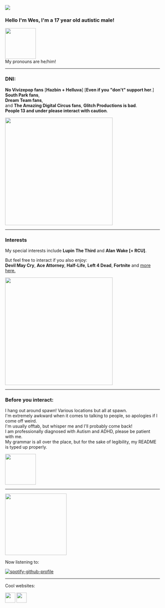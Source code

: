 <!-- nooo... don't look at my raw code >___< -->
<!-- genuinely this is just the madwork of man who usually only uses markdown while attempting html .... -->

<img src="https://komarev.com/ghpvc/?username=cometecti&color=657cc2&style=plastic&label=View+Count!"/>

### Hello I'm Wes, I'm a 17 year old autistic male!
<img src="https://files.catbox.moe/md4daa.gif" height="100"/></a>
</br>My pronouns are he/him!

------------------------------------------------------------------------------------------------------------------------------------

### DNI:
**No Vivizepop fans** [**Hazbin + Helluva**] [**Even if you "don't" support her**.]
</br>**South Park fans**,
</br>**Dream Team fans**,
</br>and **The Amazing Digital Circus fans**, **Glitch Productions is bad**.
</br> **People 13 and under please interact with caution**.

<img src="https://media1.tenor.com/m/MkOdKsMuQ-0AAAAC/zenigata-handcuffs.gif" height="350"/>

------------------------------------------------------------------
### Interests
My special interests include **Lupin The Third** and **Alan Wake [+ RCU]**.

But feel free to interact if you also enjoy:
</br> **Devil May Cry**, **Ace Attorney**, **Half-Life**, **Left 4 Dead**, **Fortnite** and <a href="https://rentry.co/lupin-zero">more here.</a>

<img src="https://media1.tenor.com/m/AKcBCSlocn0AAAAC/lupin-jumpscare.gif" height="350"/>

------------------------------------------------------------------
### Before you interact:

I hang out around spawn! Various locations but all at spawn.
</br> I'm extremely awkward when it comes to talking to people, so apologies if I come off weird.
</br>I'm usually offtab, but whisper me and I'll probably come back!
</br>I am professionally diagnosed with Autism and ADHD, please be patient with me.
</br> My grammar is all over the place, but for the sake of legibility, my README is typed up properly.

<img src="https://files.catbox.moe/se72is.gif" height="100"/>

------------------------------------------------------------------

 <img src="https://files.catbox.moe/4blg5v.png" height="200"/>

Now listening to:

[![spotify-github-profile](https://spotify-github-profile.vercel.app/api/view?uid=lnsqq008qgesjwmrw5ezq1c5b&cover_image=true&theme=natemoo-re&show_offline=false&background_color=121212&interchange=false&bar_color=53b14f&bar_color_cover=false)](https://github.com/kittinan/spotify-github-profile)

------------------------------------------------------------------

Cool websites:

<a href="https://smokepowered.com"><img src="http://smokepowered.com/smoke.gif" height="33"/></a> 
<a href="https://epicblazed.com"><img src="http://smokepowered.com/EpicBlazedButton.png" height="33"/></a>
